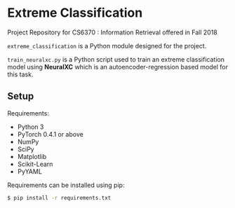 # Extreme Classification

Project Repository for CS6370 : Information Retrieval offered in Fall 2018

`extreme_classification` is a Python module designed for the project.

`train_neuralxc.py` is a Python script used to train an extreme classification model using **NeuralXC** which is an autoencoder-regression based model for this task.

## Setup

Requirements:

- Python 3
- PyTorch 0.4.1 or above
- NumPy
- SciPy
- Matplotlib
- Scikit-Learn
- PyYAML

Requirements can be installed using pip:
```bash
$ pip install -r requirements.txt 
```
